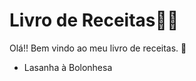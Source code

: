 # Livro de Receitas:man_cook:

Olá!! Bem vindo ao meu livro de receitas. :wave:

- Lasanha à Bolonhesa
